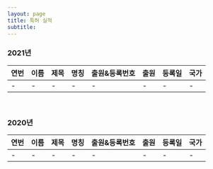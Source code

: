 ```yaml
---
layout: page
title: 특허 실적
subtitle:
---
```


### 2021년

| 연번 | 이름 | 제목 | 명칭 | 출원&등록번호 | 출원 | 등록일 | 국가 |
| :------ |:--- | :--- | :--- | :--- | :--- | :--- | :--- |
| - | - | - | - | - | - | - | - |

<br>

### 2020년

| 연번 | 이름 | 제목 | 명칭 | 출원&등록번호 | 출원 | 등록일 | 국가 |
| :------ |:--- | :--- | :--- | :--- | :--- | :--- | :--- |
| - | - | - | - | - | - | - | - |

<br>

